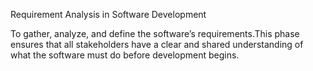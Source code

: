 Requirement Analysis in Software Development

To gather, analyze, and define the software’s requirements.This phase ensures that all stakeholders have a clear and shared understanding of what the software must do before development begins.
